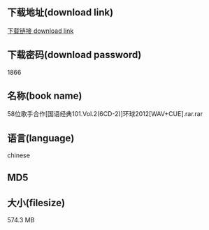 ## 下载地址(download link)
[下载链接 download link](https://voluble-croquembouche-d321dc.netlify.app/?s=58%E4%BD%8D%E6%AD%8C%E6%89%8B%E5%90%88%E4%BD%9C%5B%E5%9B%BD%E8%AF%AD%E7%BB%8F%E5%85%B8101.Vol.2%286CD-2%29%5D%E7%8E%AF%E7%90%832012%5BWAV%2BCUE%5D.rar)

## 下载密码(download password)
1866

## 名称(book name)
58位歌手合作[国语经典101.Vol.2(6CD-2)]环球2012[WAV+CUE].rar.rar

## 语言(language)
chinese

## MD5


## 大小(filesize)
574.3 MB
